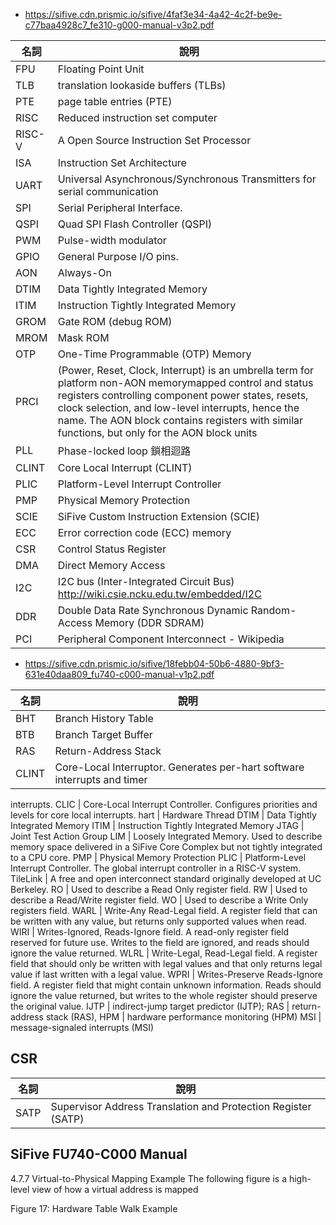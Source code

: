 
* https://sifive.cdn.prismic.io/sifive/4faf3e34-4a42-4c2f-be9e-c77baa4928c7_fe310-g000-manual-v3p2.pdf

名詞 | 說明
-----|----------------------------------
FPU | Floating Point Unit
TLB | translation lookaside buffers (TLBs) 
PTE | page table entries (PTE) 
RISC | Reduced instruction set computer
RISC-V | A Open Source Instruction Set Processor
ISA | Instruction Set Architecture
UART | Universal Asynchronous/Synchronous Transmitters for serial communication
SPI | Serial Peripheral Interface.
QSPI | Quad SPI Flash Controller (QSPI)
PWM | Pulse-width modulator
GPIO | General Purpose I/O pins.
AON | Always-On 
DTIM | Data Tightly Integrated Memory
ITIM | Instruction Tightly Integrated Memory
GROM | Gate ROM (debug ROM)
MROM | Mask ROM
OTP | One-Time Programmable (OTP) Memory
PRCI | (Power, Reset, Clock, Interrupt) is an umbrella term for platform non-AON memorymapped control and status registers controlling component power states, resets, clock selection, and low-level interrupts, hence the name. The AON block contains registers with similar functions, but only for the AON block units
PLL | Phase-locked loop 鎖相迴路
CLINT | Core Local Interrupt (CLINT) 
PLIC | Platform-Level Interrupt Controller
PMP | Physical Memory Protection 
SCIE | SiFive Custom Instruction Extension (SCIE)
ECC | Error correction code (ECC) memory
CSR | Control Status Register
DMA | Direct Memory Access
I2C | I2C bus (Inter-Integrated Circuit Bus) http://wiki.csie.ncku.edu.tw/embedded/I2C
DDR | Double Data Rate Synchronous Dynamic Random-Access Memory (DDR SDRAM)
PCI | Peripheral Component Interconnect - Wikipedia

* https://sifive.cdn.prismic.io/sifive/18febb04-50b6-4880-9bf3-631e40daa809_fu740-c000-manual-v1p2.pdf

名詞 | 說明
-----|----------------------------------
BHT | Branch History Table
BTB  | Branch Target Buffer
RAS  | Return-Address Stack
CLINT  | Core-Local Interruptor. Generates per-hart software interrupts and timer
interrupts.
CLIC  | Core-Local Interrupt Controller. Configures priorities and levels for core local interrupts.
hart  | Hardware Thread
DTIM  | Data Tightly Integrated Memory
ITIM  | Instruction Tightly Integrated Memory
JTAG  | Joint Test Action Group
LIM  | Loosely Integrated Memory. Used to describe memory space delivered in a SiFive Core Complex but not tightly integrated to a CPU core.
PMP  | Physical Memory Protection
PLIC  | Platform-Level Interrupt Controller. The global interrupt controller in a RISC-V system.
TileLink  | A free and open interconnect standard originally developed at UC Berkeley.
RO  | Used to describe a Read Only register field.
RW  | Used to describe a Read/Write register field.
WO  | Used to describe a Write Only registers field.
WARL  | Write-Any Read-Legal field. A register field that can be written with any value, but returns only supported values when read.
WIRI  | Writes-Ignored, Reads-Ignore field. A read-only register field reserved for future use. Writes to the field are ignored, and reads should ignore the value returned.
WLRL | Write-Legal, Read-Legal field. A register field that should only be written with legal values and that only returns legal value if last written with a legal value.
WPRI | Writes-Preserve Reads-Ignore field. A register field that might contain unknown information. Reads should ignore the value returned, but writes to the whole register should preserve the original value.
IJTP |  indirect-jump target predictor (IJTP);
RAS | return-address stack (RAS),
HPM | hardware performance monitoring (HPM)
MSI | message-​signaled interrupts (MSI) 

## CSR

名詞 | 說明
-----|----------------------------------
SATP | Supervisor Address Translation and Protection Register (SATP)


## SiFive FU740-C000 Manual

4.7.7 Virtual-to-Physical Mapping Example
The following figure is a high-level view of how a virtual address is mapped 

Figure 17: Hardware Table Walk Example